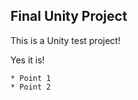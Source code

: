 Final Unity Project
--------------------

This is a Unity test project!

Yes it is!

    * Point 1
    * Point 2